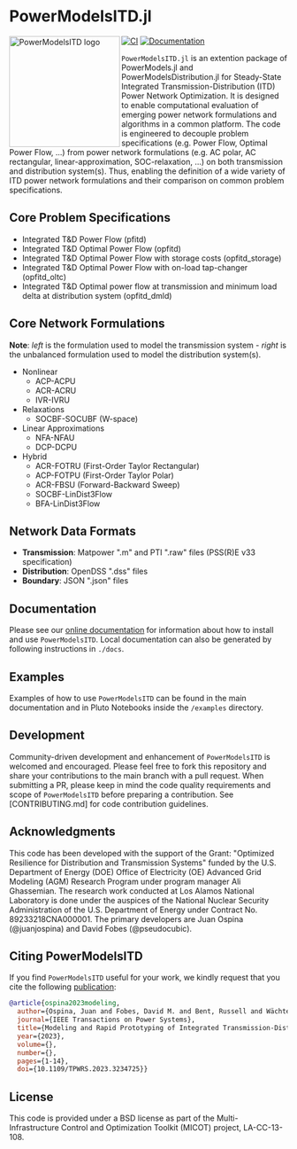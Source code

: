 # PowerModelsITD.jl

<img src="https://lanl-ansi.github.io/PowerModelsITD.jl/dev/assets/logo.svg" align="left" width="200" alt="PowerModelsITD logo">

[![CI](https://github.com/lanl-ansi/PowerModelsITD.jl/workflows/CI/badge.svg)](https://github.com/lanl-ansi/PowerModelsITD.jl/actions?query=workflow%3ACI) [![Documentation](https://github.com/lanl-ansi/PowerModelsITD.jl/workflows/Documentation/badge.svg)](https://lanl-ansi.github.io/PowerModelsITD.jl/stable/)

`PowerModelsITD.jl` is an extention package of PowerModels.jl and PowerModelsDistribution.jl for Steady-State Integrated Transmission-Distribution (ITD) Power Network Optimization. It is designed to enable computational evaluation of emerging power network formulations and algorithms in a common platform. The code is engineered to decouple problem specifications (e.g. Power Flow, Optimal Power Flow, ...) from power network formulations (e.g. AC polar, AC rectangular, linear-approximation, SOC-relaxation, ...) on both transmission and distribution system(s). Thus, enabling the definition of a wide variety of ITD power network formulations and their comparison on common problem specifications.

## Core Problem Specifications

- Integrated T&D Power Flow (pfitd)
- Integrated T&D Optimal Power Flow (opfitd)
- Integrated T&D Optimal Power Flow with storage costs (opfitd_storage)
- Integrated T&D Optimal Power Flow with on-load tap-changer (opfitd_oltc)
- Integrated T&D Optimal power flow at transmission and minimum load delta at distribution system (opfitd_dmld)

## Core Network Formulations

**Note**: _left_ is the formulation used to model the transmission system - _right_ is the unbalanced formulation used to model the distribution system(s).

- Nonlinear
  - ACP-ACPU
  - ACR-ACRU
  - IVR-IVRU
- Relaxations
  - SOCBF-SOCUBF (W-space)
- Linear Approximations
  - NFA-NFAU
  - DCP-DCPU
- Hybrid
  - ACR-FOTRU (First-Order Taylor Rectangular)
  - ACP-FOTPU (First-Order Taylor Polar)
  - ACR-FBSU (Forward-Backward Sweep)
  - SOCBF-LinDist3Flow
  - BFA-LinDist3Flow

## Network Data Formats

- **Transmission**: Matpower ".m" and PTI ".raw" files (PSS(R)E v33 specification)
- **Distribution**: OpenDSS ".dss" files
- **Boundary**: JSON ".json" files

## Documentation

Please see our [online documentation](https://lanl-ansi.github.io/PowerModelsITD.jl/stable/) for information about how to install and use `PowerModelsITD`. Local documentation can also be generated by following instructions in `./docs`.

## Examples

Examples of how to use `PowerModelsITD` can be found in the main documentation and in Pluto Notebooks inside the `/examples` directory.

## Development

Community-driven development and enhancement of `PowerModelsITD` is welcomed and encouraged.
Please feel free to fork this repository and share your contributions to the main branch with a pull request.
When submitting a PR, please keep in mind the code quality requirements and scope of `PowerModelsITD` before preparing a contribution.
See [CONTRIBUTING.md] for code contribution guidelines.

## Acknowledgments

This code has been developed with the support of the Grant: "Optimized Resilience for Distribution and Transmission Systems" funded by the U.S. Department of Energy (DOE) Office of Electricity (OE) Advanced Grid Modeling (AGM) Research Program under program manager Ali Ghassemian. The research work conducted at Los Alamos National Laboratory is done under the auspices of the National Nuclear Security Administration of the U.S. Department of Energy under Contract No. 89233218CNA000001. The primary developers are Juan Ospina (@juanjospina) and David Fobes (@pseudocubic).

## Citing PowerModelsITD

If you find `PowerModelsITD` useful for your work, we kindly request that you cite the following [publication](https://doi.org/10.1109/TPWRS.2023.3234725):

```bibtex
@article{ospina2023modeling,
  author={Ospina, Juan and Fobes, David M. and Bent, Russell and Wächter, Andreas},
  journal={IEEE Transactions on Power Systems},
  title={Modeling and Rapid Prototyping of Integrated Transmission-Distribution OPF Formulations with PowerModelsITD.jl},
  year={2023},
  volume={},
  number={},
  pages={1-14},
  doi={10.1109/TPWRS.2023.3234725}}
```

## License

This code is provided under a BSD license as part of the Multi-Infrastructure Control and Optimization Toolkit (MICOT) project, LA-CC-13-108.
